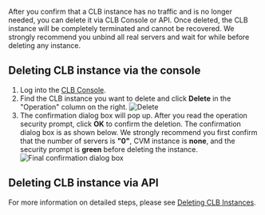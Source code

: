 After you confirm that a CLB instance has no traffic and is no longer needed, you can delete it via CLB Console or API.
Once deleted, the CLB instance will be completely terminated and cannot be recovered. We strongly recommend you unbind all real servers and wait for while before deleting any instance.

## Deleting CLB instance via the console
1. Log into the [CLB Console](https://console.cloud.tencent.com/loadbalance).
2. Find the CLB instance you want to delete and click **Delete** in the "Operation" column on the right.
 ![Delete](https://main.qcloudimg.com/raw/693acd714a4335920aea91b3ec4888f9.png)
3. The confirmation dialog box will pop up. After you read the operation security prompt, click **OK** to confirm the deletion.
The confirmation dialog box is as shown below. We strongly recommend you first confirm that the number of servers is **"0"**, CVM instance is **none**, and the security prompt is **green** before deleting the instance.
 ![Final confirmation dialog box](https://main.qcloudimg.com/raw/e3f3e2f08b4b9c4f61c478762de4b33a.png)
## Deleting CLB instance via API
For more information on detailed steps, please see [Deleting CLB Instances](https://intl.cloud.tencent.com/document/api/214/1257).

